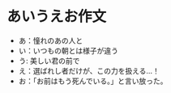 # あいうえお作文
- あ：憧れのあの人と
- い：いつもの朝とは様子が違う
- う: 美しい君の前で
- え：選ばれし者だけが、この力を扱える…！
- お：「お前はもう死んでいる。」と言い放った。
